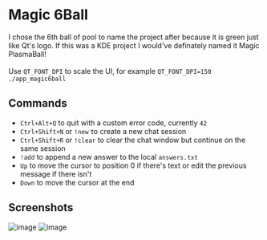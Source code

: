 # Magic 6Ball
I chose the 6th ball of pool to name the project after because it is green just like Qt's logo. If this was a KDE project I would've definately named it Magic PlasmaBall!
<br><br>
Use `QT_FONT_DPI` to scale the UI, for example `QT_FONT_DPI=150 ./app_magic6ball`

## Commands
- `Ctrl+Alt+Q` to quit with a custom error code, currently `42`
- `Ctrl+Shift+N` or `!new` το create a new chat session
- `Ctrl+Shift+R` or `!clear` to clear the chat window but continue on the same session
- `!add` to append a new answer to the local `answers.txt`
- `Up` to move the cursor to position 0 if there's text or edit the previous message if there isn't
- `Down` to move the cursor at the end

## Screenshots
![image](https://github.com/user-attachments/assets/e62ca89a-b0e1-4b57-97b2-22992cf2dbfa)
![image](https://github.com/user-attachments/assets/f9e5c688-e0c2-4493-9778-6d5695716fd9)
